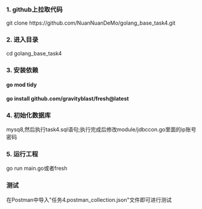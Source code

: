 <h3>1. github上拉取代码</h3>
   git clone https://github.com/NuanNuanDeMo/golang_base_task4.git
<h3>2. 进入目录</h3>
    cd golang_base_task4
<h3>3. 安装依赖</h3>
    <h4>go mod tidy</h4>
    <h4>go install github.com/gravityblast/fresh@latest</h4>
<h3>4. 初始化数据库</h3>
    mysq8,然后执行task4.sql语句;执行完成后修改module/jdbccon.go里面的ip账号密码
<h3>5. 运行工程</h3>
    go run main.go或者fresh
<h3>测试</h3>
在Postman中导入"任务4.postman_collection.json"文件即可进行测试

